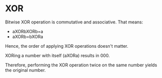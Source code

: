# XOR

Bitwise XOR operation is commutative and associative. That means:

- aXORbXORb=a
- aXORb=bXORa

Hence, the order of applying XOR operations doesn't matter.

XORing a number with itself (aXORa) results in 000.

Therefore, performing the XOR operation twice on the same number yields the original number.
